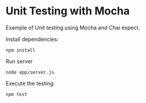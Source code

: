 # Unit Testing with Mocha
Example of Unit testing using Mocha and Chai expect.

Install dependencies:
```
npm install
```

Run server
```
node app/server.js
```

Execute the testing:
```
npm test
```
